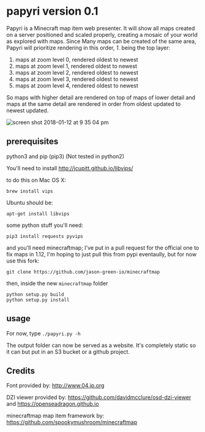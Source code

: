 # papyri version 0.1

Papyri is a Minecraft map item web presenter. It will show all maps created on a server positioned and scaled properly, creating a mosaic of your world as explored with maps. Since Many maps can be created of the same area, Papyri will prioritize rendering in this order, *1.* being the top layer:

1. maps at zoom level 0, rendered oldest to newest
2. maps	at zoom level 1, rendered oldest to newest
3. maps	at zoom level 2, rendered oldest to newest
4. maps	at zoom level 3, rendered oldest to newest
5. maps	at zoom level 4, rendered oldest to newest

So maps with higher detail are rendered on top of maps of lower detail and maps at the same detail are rendered in order from oldest updated to newest updated.

![screen shot 2018-01-12 at 9 35 04 pm](https://user-images.githubusercontent.com/2853489/34902012-feb1c496-f7e0-11e7-871e-e1a79f971295.png)

## prerequisites

python3 and pip (pip3) (Not tested in python2)

You'll need to install http://jcupitt.github.io/libvips/

to do this on Mac OS X:

    brew install vips

Ubuntu should be:

    apt-get install libvips

some python stuff you'll need:

    pip3 install requests pyvips

and you'll need minecraftmap; I've put in a pull request for the official one to fix maps in 1.12, I'm hoping to just pull this from pypi eventaully, but for now use this fork:

    git clone https://github.com/jason-green-io/minecraftmap

then, inside the new `minecraftmap` folder

    python setup.py build
    python setup.py install



## usage

For now, type `./papyri.py -h`

The output folder can now be served as a website. It's completely static so it can but put in an S3 bucket or a github project.


## Credits

Font provided by: http://www.04.jp.org

DZI viewer provided by: https://github.com/davidmcclure/osd-dzi-viewer and https://openseadragon.github.io

minecraftmap map item framework by: https://github.com/spookymushroom/minecraftmap

